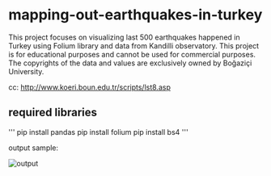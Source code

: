 # mapping-out-earthquakes-in-turkey

This project focuses on visualizing last 500 earthquakes happened in Turkey using Folium library and data from Kandilli observatory.
This project is for educational purposes and cannot be used for commercial purposes. The copyrights of the data and values are exclusively owned by Boğaziçi University.

cc: http://www.koeri.boun.edu.tr/scripts/lst8.asp

## required libraries

'''
pip install pandas
pip install folium
pip install bs4
'''

output sample:

![output](https://user-images.githubusercontent.com/66836980/115996293-61b1c200-a5e7-11eb-8cd8-baa4d66ccbcf.png)


